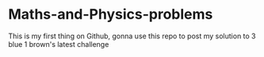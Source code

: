 # Maths-and-Physics-problems
This is my first thing on Github, gonna use this repo to post my solution to 3 blue 1 brown's latest challenge
